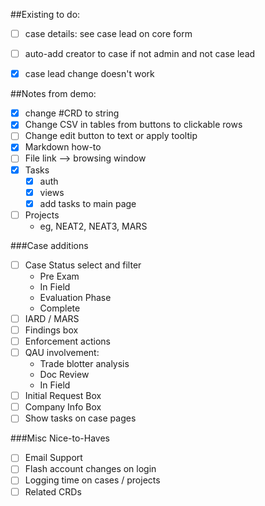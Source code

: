 ##Existing to do:

- [ ] case details: see case lead on core form
- [ ] auto-add creator to case if not admin and not case lead
- [X] case lead change doesn't work


##Notes from demo:

- [X] change #CRD to string
- [X] Change CSV in tables from buttons to clickable rows
- [ ] Change edit button to text or apply tooltip
- [X] Markdown how-to
- [ ] File link --> browsing window
- [X] Tasks
  - [X] auth
  - [X] views
  - [X] add tasks to main page
- [ ] Projects
  - eg, NEAT2, NEAT3, MARS

###Case additions
- [ ] Case Status select and filter
  - Pre Exam
  - In Field
  - Evaluation Phase
  - Complete
- [ ] IARD / MARS
- [ ] Findings box
- [ ] Enforcement actions
- [ ] QAU involvement:
  - Trade blotter analysis
  - Doc Review
  - In Field
- [ ] Initial Request Box
- [ ] Company Info Box
- [ ] Show tasks on case pages

###Misc Nice-to-Haves
- [ ] Email Support
- [ ] Flash account changes on login
- [ ] Logging time on cases / projects
- [ ] Related CRDs
